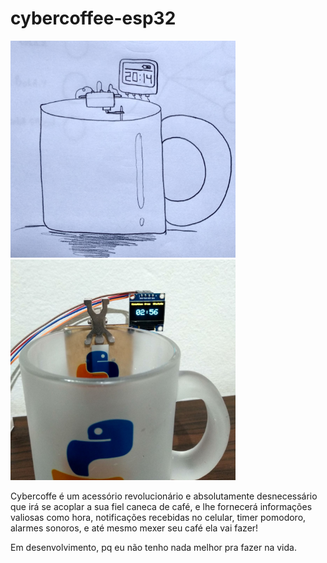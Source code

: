 # cybercoffee-esp32

<p float="left">
<img src="https://github.com/renanstd/cybercoffee-esp32/blob/main/screenshots/print01.jpg" width="360"/>
<img src="https://github.com/renanstd/cybercoffee-esp32/blob/main/screenshots/print02.jpg" width="360"/>
</p>

Cybercoffe é um acessório revolucionário e absolutamente desnecessário que irá se acoplar a sua fiel caneca de café, e lhe fornecerá informações valiosas como hora, notificações recebidas no celular, timer pomodoro, alarmes sonoros, e até mesmo mexer seu café ela vai fazer!

Em desenvolvimento, pq eu não tenho nada melhor pra fazer na vida.
